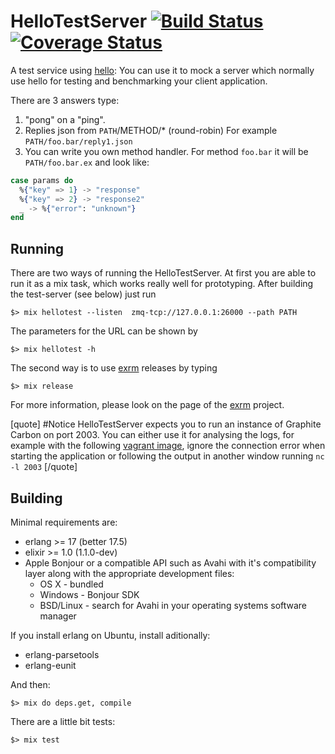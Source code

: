 HelloTestServer [![Build Status](https://travis-ci.org/travelping/hello_test_server.svg)](https://travis-ci.org/travelping/hello_test_server) [![Coverage Status](https://coveralls.io/repos/travelping/hello_test_server/badge.svg?branch=master&service=github)](https://coveralls.io/github/travelping/hello_test_server?branch=master)
=============

A test service using [hello](https://github.com/travelping/hello):
You can use it to mock a server which normally use hello for testing and benchmarking your client application.

There are 3 answers type:

1. "pong" on a "ping".
2. Replies json from `PATH`/METHOD/* (round-robin)
   For example `PATH/foo.bar/reply1.json`
3. You can write you own method handler. For method `foo.bar` it will be `PATH/foo.bar.ex` and look like:
```elixir
case params do
  %{"key" => 1} -> "response"
  %{"key" => 2} -> "response2"
  _ -> %{"error": "unknown"}
end
``` 

## Running

There are two ways of running the HelloTestServer.
At first you are able to run it as a mix task, which works really well for prototyping.
After building the test-server (see below) just run

    $> mix hellotest --listen  zmq-tcp://127.0.0.1:26000 --path PATH

The parameters for the URL can be shown by

    $> mix hellotest -h

The second way is to use [exrm](https://github.com/bitwalker/exrm) releases by typing

    $> mix release

For more information, please look on the page of the [exrm](https://github.com/bitwalker/exrm) project.

[quote]
#Notice
HelloTestServer expects you to run an instance of Graphite Carbon on port 2003.
You can either use it for analysing the logs, for example with the following [vagrant image](https://github.com/pellepelster/graphite-grafana-vagrant-box),
ignore the connection error when starting the application or following the output in another window running `nc -l 2003`
[/quote]

## Building

Minimal requirements are:

* erlang >= 17 (better 17.5)
* elixir >= 1.0 (1.1.0-dev)
* Apple Bonjour or a compatible API such as Avahi with it's compatibility layer along with the appropriate development files:
    * OS X - bundled
    * Windows - Bonjour SDK
    * BSD/Linux - search for Avahi in your operating systems software manager

If you install erlang on Ubuntu, install aditionally:

* erlang-parsetools
* erlang-eunit

And then:

    $> mix do deps.get, compile


There are a little bit tests:

    $> mix test
